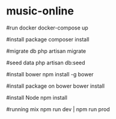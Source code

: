 # music-online

#run docker
docker-compose up

#install package 
composer install

#migrate db
php artisan migrate

#seed data
php artisan db:seed

#install bower
npm install -g bower

#install package on bower
bower install

#install Node 
npm install

#running mix
npm run dev | npm run prod

